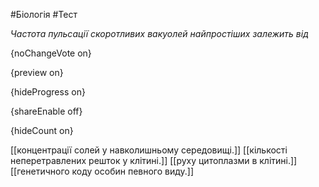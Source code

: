 #Біологія #Тест

*Частота пульсації скоротливих вакуолей найпростіших залежить від*

{noChangeVote on}

{preview on}

{hideProgress on}

{shareEnable off}

{hideCount on}

[[концентрації солей у навколишньому середовищі.]]
[[кількості неперетравлених решток у клітині.]]
[[руху цитоплазми в клітині.]]
[[генетичного коду особин певного виду.]]
